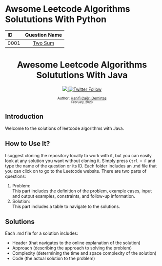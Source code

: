 # Awsome Leetcode Algorithms Solututions With Python

| ID   |        Question Name         |
| :--- |:----------------------------:|
| 0001 | [Two Sum](0001-two-sum/q-two-sum.md) |

<div align="center">
  <h1>Awesome Leetcode Algorithms Solututions With Java</h1>
  <a class="header-badge" target="_blank" href="https://www.linkedin.com/in/hanificagridemirtas/">
    <img src="https://img.shields.io/badge/style--5eba00.svg?label=LinkedIn&logo=linkedin&style=social">
  </a>
  <a class="header-badge" target="_blank" href="https://twitter.com/cagridemirtash">
    <img alt="Twitter Follow" src="https://img.shields.io/twitter/follow/cagridemirtash?style=social">
  </a>

  <sub>Author:
    <a href="" target="_blank">Hanifi Çağrı Demirtaş</a><br>
    <small> February, 2023</small>
  </sub>
</div>

## Introduction

Welcome to the solutions of leetcode algorithms with Java.

## How to Use It?

I suggest cloning the repository locally to work with it, but you can easily look at any solution you want without cloning it. Simply press `Ctrl + F` and type the name of the question or its ID. Each folder includes an .md file that you can click on to go to the Leetcode website. There are two parts of questions:

1. Problem: </br> This part includes the definition of the problem, example cases, input and output examples, constraints, and follow-up information.
2. Solution: </br> This part includes a table to navigate to the solutions.

## Solutions

Each .md file for a solution includes:

- Header (that navigates to the online explanation of the solution)
- Approach (describing the approach to solving the problem)
- Complexity (determining the time and space complexity of the solution)
- Code (the actual solution to the problem)